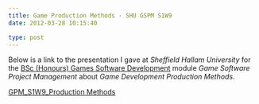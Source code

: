 ```yaml
---
title: Game Production Methods - SHU GSPM S1W9
date: 2012-03-28 10:15:40

type: post
---
```


Below is a link to the presentation I gave at _Sheffield Hallam
University_ for the [BSc (Honours) Games Software
Development](http://www.shu.ac.uk/prospectus/course/720/ "BSc (Honours) Games Software Development") module *Game Software Project Management* about *Game Development Production Methods*.

[GPM_S1W9_Production
Methods](http://pashley.org/wp-content/uploads/2012/03/GPM_S1W9_Production-Methods.pptx)
